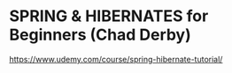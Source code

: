 # SPRING & HIBERNATES for Beginners (Chad Derby)

https://www.udemy.com/course/spring-hibernate-tutorial/
